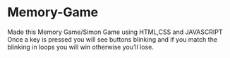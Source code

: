 # Memory-Game
Made this Memory Game/Simon Game using HTML,CSS and JAVASCRIPT
Once a key is pressed you will see buttons blinking and if you match the blinking in loops you will win otherwise you'll lose.
